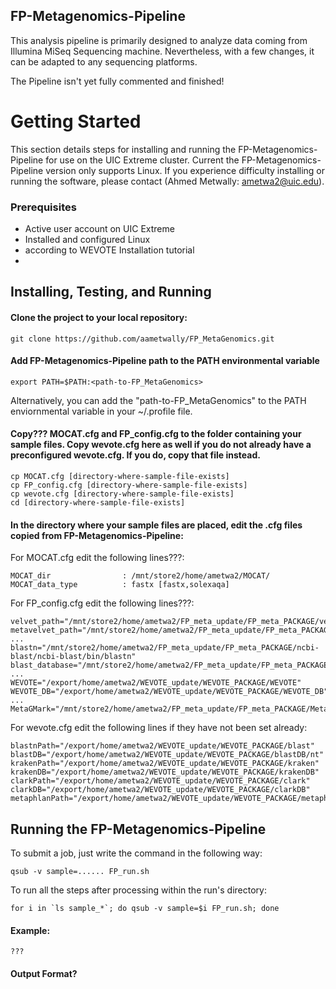 ## FP-Metagenomics-Pipeline ##

This analysis pipeline is primarily designed to analyze data coming from Illumina MiSeq Sequencing machine. Nevertheless, with a few changes, it can be adapted to any sequencing platforms.

The Pipeline isn't yet fully commented and finished!

# Getting Started
This section details steps for installing and running the FP-Metagenomics-Pipeline for use on the UIC Extreme cluster. Current the FP-Metagenomics-Pipeline version only supports Linux. If you experience difficulty installing or running the software, please contact (Ahmed Metwally: ametwa2@uic.edu).

### Prerequisites
* Active user account on UIC Extreme
* Installed and configured Linux 
* according to WEVOTE Installation tutorial
*

## Installing, Testing, and Running

#### Clone the project to your local repository:
```
git clone https://github.com/aametwally/FP_MetaGenomics.git
```

#### Add FP-Metagenomics-Pipeline path to the PATH environmental variable
```
export PATH=$PATH:<path-to-FP_MetaGenomics>
```

Alternatively, you can add the "path-to-FP_MetaGenomics" to the PATH enviornmental variable in your ~/.profile file. 

#### Copy??? MOCAT.cfg and FP_config.cfg to the folder containing your sample files. Copy wevote.cfg here as well if you do not already have a preconfigured wevote.cfg. If you do, copy that file instead.

```
cp MOCAT.cfg [directory-where-sample-file-exists]
cp FP_config.cfg [directory-where-sample-file-exists]
cp wevote.cfg [directory-where-sample-file-exists]
cd [directory-where-sample-file-exists]
```
#### In the directory where your sample files are placed, edit the .cfg files copied from FP-Metagenomics-Pipeline:

For MOCAT.cfg edit the following lines???:
```
MOCAT_dir                : /mnt/store2/home/ametwa2/MOCAT/
MOCAT_data_type          : fastx [fastx,solexaqa]
```

For FP_config.cfg edit the following lines???:
```
velvet_path="/mnt/store2/home/ametwa2/FP_meta_update/FP_meta_PACKAGE/velvet_1.2.10/"
metavelvet_path="/mnt/store2/home/ametwa2/FP_meta_update/FP_meta_PACKAGE/MetaVelvet/"
...
blastn="/mnt/store2/home/ametwa2/FP_meta_update/FP_meta_PACKAGE/ncbi-blast/ncbi-blast/bin/blastn"
blast_database="/mnt/store2/home/ametwa2/FP_meta_update/FP_meta_PACKAGE/nt/nt"
...
WEVOTE="/export/home/ametwa2/WEVOTE_update/WEVOTE_PACKAGE/WEVOTE"
WEVOTE_DB="/export/home/ametwa2/WEVOTE_update/WEVOTE_PACKAGE/WEVOTE_DB"
...
MetaGMark="/mnt/store2/home/ametwa2/FP_meta_update/FP_meta_PACKAGE/MetaGeneMark_linux_64/"
```

For wevote.cfg edit the following lines if they have not been set already:
```
blastnPath="/export/home/ametwa2/WEVOTE_update/WEVOTE_PACKAGE/blast"
blastDB="/export/home/ametwa2/WEVOTE_update/WEVOTE_PACKAGE/blastDB/nt"
krakenPath="/export/home/ametwa2/WEVOTE_update/WEVOTE_PACKAGE/kraken"
krakenDB="/export/home/ametwa2/WEVOTE_update/WEVOTE_PACKAGE/krakenDB"
clarkPath="/export/home/ametwa2/WEVOTE_update/WEVOTE_PACKAGE/clark"
clarkDB="/export/home/ametwa2/WEVOTE_update/WEVOTE_PACKAGE/clarkDB"
metaphlanPath="/export/home/ametwa2/WEVOTE_update/WEVOTE_PACKAGE/metaphlan"
```

## Running the FP-Metagenomics-Pipeline
To submit a job, just write the command in the following way:
```
qsub -v sample=...... FP_run.sh
```

To run all the steps after processing within the run's directory:
```
for i in `ls sample_*`; do qsub -v sample=$i FP_run.sh; done
```

#### Example:
```
???
```

#### Output Format?

